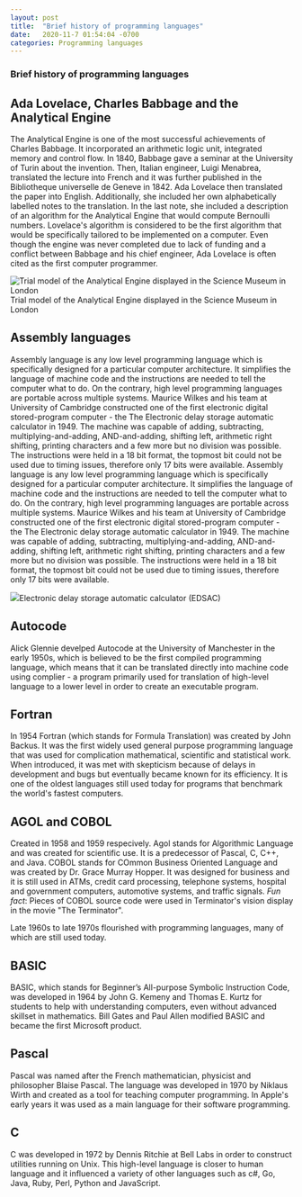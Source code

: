 ```yaml
---
layout: post
title:  "Brief history of programming languages"
date:   2020-11-7 01:54:04 -0700
categories: Programming languages
---
```

### Brief history of programming languages

## Ada Lovelace, Charles Babbage and the Analytical Engine

The Analytical Engine is one of the most successful achievements of Charles Babbage. It incorporated an arithmetic logic unit, integrated memory and control flow. In 1840, Babbage gave a seminar at the University of Turin about the invention. Then, Italian engineer, Luigi Menabrea, translated the lecture into French and it was further published in the Bibliotheque universelle de Geneve in 1842. Ada Lovelace then translated the paper into English. Additionally, she included her own alphabetically labelled notes to the translation. In the last note, she included a description of an algorithm for the Analytical Engine that would compute Bernoulli numbers. Lovelace's algorithm is considered to be the first algorithm that would be specifically tailored to be implemented on a computer. Even though the engine was never completed due to lack of funding and a conflict between Babbage and his chief engineer, Ada Lovelace is often cited as the first computer programmer.

![Trial model of the Analytical Engine displayed in the Science Museum in London](https://upload.wikimedia.org/wikipedia/commons/a/ac/AnalyticalMachine_Babbage_London.jpg)Trial model of the Analytical Engine displayed in the Science Museum in London

## Assembly languages

Assembly language is any low level programming language which is specifically designed for a particular computer architecture. It simplifies the language of machine code and the instructions are needed to tell the computer what to do. On the contrary, high level programming languages are portable across multiple systems.
Maurice Wilkes and his team at University of Cambridge constructed one of the first electronic digital stored-program computer - the The Electronic delay storage automatic calculator in 1949. The machine was capable of adding, subtracting, multiplying-and-adding, AND-and-adding, shifting left, arithmetic right shifting, printing characters and a few more but no division was possible. The instructions were held in a 18 bit format, the topmost bit could not be used due to timing issues, therefore only 17 bits were available. Assembly language is any low level programming language which is specifically designed for a particular computer architecture. It simplifies the language of machine code and the instructions are needed to tell the computer what to do. On the contrary, high level programming languages are portable across multiple systems.
Maurice Wilkes and his team at University of Cambridge constructed one of the first electronic digital stored-program computer - the The Electronic delay storage automatic calculator in 1949. The machine was capable of adding, subtracting, multiplying-and-adding, AND-and-adding, shifting left, arithmetic right shifting, printing characters and a few more but no division was possible. The instructions were held in a 18 bit format, the topmost bit could not be used due to timing issues, therefore only 17 bits were available.   

![](https://upload.wikimedia.org/wikipedia/commons/2/22/EDSAC_%2819%29.jpg)Electronic delay storage automatic calculator (EDSAC)

## Autocode

Alick Glennie develped Autocode at the University of Manchester in the early 1950s, which is believed to be the first compiled programming language, which means that it can be translated directly into machine code using complier - a program primarily used for translation of high-level language to a lower level in order to create an executable program.

## Fortran

In 1954 Fortran (which stands for Formula Translation) was created by John Backus. It was the first widely used general purpose programming language that was used for complication mathematical, scientific and statistical work. When introduced, it was met with skepticism because of delays in development and bugs but eventually became known for its efficiency. It is one of the oldest languages still used today for programs that benchmark the world's fastest computers.

## AGOL and COBOL

Created in 1958 and 1959 respecively. Agol stands for Algorithmic Language and was created for scientific use. It is a predecessor of Pascal, C, C++, and Java. COBOL stands for COmmon Business Oriented Language and was created by  Dr. Grace Murray Hopper. It was designed for business and it is still used in ATMs, credit card processing, telephone systems, hospital and government computers, automotive systems, and traffic signals. *Fun fact*: Pieces of COBOL source code were used in Terminator's vision display in the movie "The Terminator".

Late 1960s to late 1970s flourished with programming languages, many of which are still used today.

## BASIC

BASIC, which stands for Beginner’s All-purpose Symbolic Instruction Code, was developed in 1964 by John G. Kemeny and Thomas E. Kurtz for students to help with understanding computers, even without advanced skillset in mathematics. Bill Gates and Paul Allen modified BASIC and became the first Microsoft product.

## Pascal

Pascal was named after the French mathematician, physicist and philosopher Blaise Pascal. The language was developed in 1970 by Niklaus Wirth and created as a tool for teaching computer programming. In Apple's early years it was used as a main language for their software programming.

## C

C was developed in 1972 by Dennis Ritchie at Bell Labs in order to construct utilities running on Unix. This high-level language is closer to human language and it influenced a variety of other languages such as c#, Go, Java, Ruby, Perl, Python and JavaScript.
